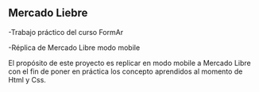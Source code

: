 ## Mercado Liebre

-Trabajo práctico del curso FormAr

-Réplica de Mercado Libre modo mobile


El propósito de este proyecto es replicar en modo mobile a Mercado Libre con el fin de poner en práctica los concepto aprendidos al momento de Html y Css.
